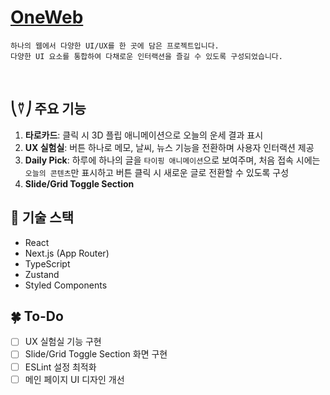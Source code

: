 # [OneWeb](https://one-web-two.vercel.app/)

```
하나의 웹에서 다양한 UI/UX를 한 곳에 담은 프로젝트입니다.  
다양한 UI 요소를 통합하여 다채로운 인터랙션을 즐길 수 있도록 구성되었습니다.
```

<br>

## ⎝⍢⎠ 주요 기능
1. **타로카드**: 클릭 시 3D 플립 애니메이션으로 오늘의 운세 결과 표시
2. **UX 실험실**: 버튼 하나로 메모, 날씨, 뉴스 기능을 전환하며 사용자 인터랙션 제공
3. **Daily Pick**: 하루에 하나의 글을 `타이핑 애니메이션`으로 보여주며, 처음 접속 시에는 `오늘의 콘텐츠`만 표시하고 버튼 클릭 시 새로운 글로 전환할 수 있도록 구성
4. **Slide/Grid Toggle Section**



## 🐝 기술 스택
- React
- Next.js (App Router)
- TypeScript
- Zustand
- Styled Components

## 🍀 To-Do
- [ ] UX 실험실 기능 구현
- [ ] Slide/Grid Toggle Section 화면 구현
- [ ] ESLint 설정 최적화
- [ ] 메인 페이지 UI 디자인 개선
